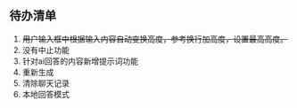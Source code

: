 
## 待办清单

1. ~~用户输入框中根据输入内容自动变换高度，参考换行加高度，设置最高高度。~~
2. 没有中止功能
3. 针对ai回答的内容新增提示词功能
4. 重新生成
5. 清除聊天记录
6. 本地回答模式
